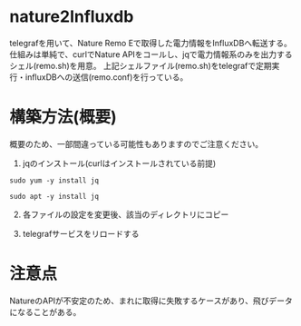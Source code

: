 # nature2Influxdb
telegrafを用いて、Nature Remo Eで取得した電力情報をInfluxDBへ転送する。
仕組みは単純で、curlでNature APIをコールし、jqで電力情報系のみを出力するシェル(remo.sh)を用意。
上記シェルファイル(remo.sh)をtelegrafで定期実行・influxDBへの送信(remo.conf)を行っている。


# 構築方法(概要)

概要のため、一部間違っている可能性もありますのでご注意ください。

1. jqのインストール(curlはインストールされている前提)

```sh:CentOS
sudo yum -y install jq
```

```sh:Ubuntu
sudo apt -y install jq
```

2. 各ファイルの設定を変更後、該当のディレクトリにコピー

3. telegrafサービスをリロードする


# 注意点

NatureのAPIが不安定のため、まれに取得に失敗するケースがあり、飛びデータになることがある。